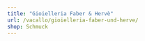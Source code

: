 ```yaml
---
title: "Gioielleria Faber & Hervè"
url: /vacallo/gioielleria-faber-und-herve/
shop: Schmuck
---
```

